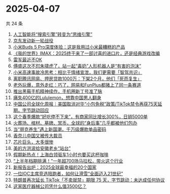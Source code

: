 # 2025-04-07

共 24 条

<!-- BEGIN 36KR -->
<!-- 最后更新时间 2025-04-07 00:17:28 +0800 -->
1. [人工智能将“搜索引擎”转变为“思维引擎”](https://36kr.com/p/3216034842446729)
1. [京东发动新一轮战役](https://36kr.com/p/3235579223408642)
1. [小米Buds 5 Pro深度体验：这是我用过小米最糟糕的产品](https://36kr.com/p/3236705600267525)
1. [《我的世界》IMAX：2025终于来了一部讨喜的进口片，还是经典游戏改编](https://36kr.com/p/3237286309216265)
1. [雷军最近不OK](https://36kr.com/p/3238138573586440)
1. [傅盛这次不怼朱啸虎了，站一起“毒奶”人形机器人是“有害的泡沫”](https://36kr.com/p/3236898014117889)
1. [小米高速事故冷思考：相比于情绪宣泄，我们更需要「智驾共识」](https://36kr.com/p/3236724011515527)
1. [离职腾讯网易、押房贷款1000万：下架2个月，他们「死而复生」](https://36kr.com/p/3236725967994886)
1. [老外玩爆，意外走红：巧了，网易和FunPlus都赌上了同一条赛道](https://36kr.com/p/3237277798301696)
1. [推出黑莓手机精神续作，手机圈新丁号准了脉](https://36kr.com/p/3237055723896450)
1. [痛失400亿的Lululemon，想靠中国男人翻身](https://36kr.com/p/3238294083255943)
1. [中国公司全球化周报｜美国取消对华“小包免税”政策/TikTok禁令再获75天延期，字节跳动回应](https://36kr.com/p/3235555872734856)
1. [这个春季爆款“好吃停不下来”，有商家同比增长300%，日销5000单](https://36kr.com/p/3237256101085189)
1. [火葬场、棺材、墓碑、冥币，全球的“身后事”几乎都被他们包办](https://36kr.com/p/3236870967066626)
1. [当“朋克养生”遇上新国潮，千万级爆款单品密码](https://36kr.com/p/3237905600495236)
1. [香奈儿中国又被传大裁员](https://36kr.com/p/3237079265247240)
1. [芯片巨头，大多很惨](https://36kr.com/p/3238020214144646)
1. [美的方洪波给安徽老乡“站台”](https://36kr.com/p/3236724185628676)
1. [假期新热点！上海白领驱车1小时也要买这杯咖啡](https://36kr.com/p/3237986638085763)
1. [“上半年档期排满！”一年超700场马拉松，带火这个行业](https://36kr.com/p/3237990750355462)
1. [新报告出炉：2025全球最幸福的20个国家](https://36kr.com/p/3236858463322116)
1. [一位IOC主席竞选陪跑者，如何让滑雪“全面迈入21世纪”](https://36kr.com/p/3237254605995657)
1. [特朗普再次延长 TikTok「不卖就禁」期限 75 天，字节跳动：未达成任何协议](https://36kr.com/p/3236679007895172)
1. [这家医疗器械公司凭什么值3500亿？](https://36kr.com/p/3236488475197446)
<!-- END 36KR -->